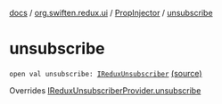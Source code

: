 [docs](../../index.md) / [org.swiften.redux.ui](../index.md) / [PropInjector](index.md) / [unsubscribe](./unsubscribe.md)

# unsubscribe

`open val unsubscribe: `[`IReduxUnsubscriber`](../../org.swiften.redux.core/-i-redux-unsubscriber.md) [(source)](https://github.com/protoman92/KotlinRedux/tree/master/common/common-ui/src/main/kotlin/org/swiften/redux/ui/Injector.kt#L83)

Overrides [IReduxUnsubscriberProvider.unsubscribe](../../org.swiften.redux.core/-i-redux-unsubscriber-provider/unsubscribe.md)

